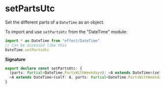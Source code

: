 # setPartsUtc

Set the different parts of a `DateTime` as an object.

To import and use `setPartsUtc` from the "DateTime" module:

```ts
import * as DateTime from "effect/DateTime"
// Can be accessed like this
DateTime.setPartsUtc
```

**Signature**

```ts
export declare const setPartsUtc: {
  (parts: Partial<DateTime.PartsWithWeekday>): <A extends DateTime>(self: A) => A
  <A extends DateTime>(self: A, parts: Partial<DateTime.PartsWithWeekday>): A
}
```
